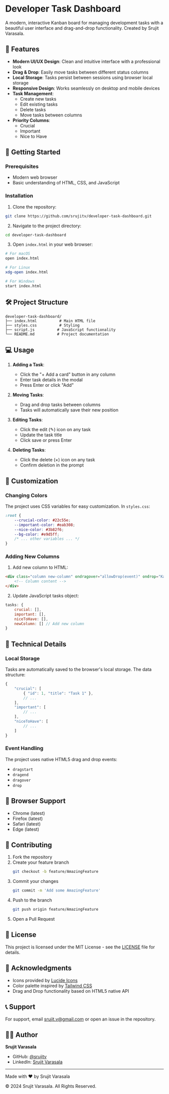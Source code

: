 # Developer Task Dashboard

A modern, interactive Kanban board for managing development tasks with a beautiful user interface and drag-and-drop functionality. Created by Srujit Varasala.


## 🌟 Features

- **Modern UI/UX Design**: Clean and intuitive interface with a professional look
- **Drag & Drop**: Easily move tasks between different status columns
- **Local Storage**: Tasks persist between sessions using browser local storage
- **Responsive Design**: Works seamlessly on desktop and mobile devices
- **Task Management**:
  - Create new tasks
  - Edit existing tasks
  - Delete tasks
  - Move tasks between columns
- **Priority Columns**:
  - Crucial
  - Important
  - Nice to Have

## 🚀 Getting Started

### Prerequisites

- Modern web browser
- Basic understanding of HTML, CSS, and JavaScript

### Installation

1. Clone the repository:
```bash
git clone https://github.com/srujitv/developer-task-dashboard.git
```

2. Navigate to the project directory:
```bash
cd developer-task-dashboard
```

3. Open `index.html` in your web browser:
```bash
# For macOS
open index.html

# For Linux
xdg-open index.html

# For Windows
start index.html
```

## 🛠️ Project Structure

```
developer-task-dashboard/
├── index.html          # Main HTML file
├── styles.css          # Styling
├── script.js          # JavaScript functionality
└── README.md          # Project documentation
```

## 💻 Usage

1. **Adding a Task**:
   - Click the "+ Add a card" button in any column
   - Enter task details in the modal
   - Press Enter or click "Add"

2. **Moving Tasks**:
   - Drag and drop tasks between columns
   - Tasks will automatically save their new position

3. **Editing Tasks**:
   - Click the edit (✎) icon on any task
   - Update the task title
   - Click save or press Enter

4. **Deleting Tasks**:
   - Click the delete (×) icon on any task
   - Confirm deletion in the prompt

## 🎨 Customization

### Changing Colors

The project uses CSS variables for easy customization. In `styles.css`:

```css
:root {
    --crucial-color: #22c55e;
    --important-color: #eab308;
    --nice-color: #3b82f6;
    --bg-color: #e9d5ff;
    /* ... other variables ... */
}
```

### Adding New Columns

1. Add new column to HTML:
```html
<div class="column new-column" ondragover="allowDrop(event)" ondrop="KanbanBoard.drop(event, 'newColumn')">
    <!-- Column content -->
</div>
```

2. Update JavaScript tasks object:
```javascript
tasks: {
    crucial: [],
    important: [],
    niceToHave: [],
    newColumn: [] // Add new column
}
```

## 🔧 Technical Details

### Local Storage

Tasks are automatically saved to the browser's local storage. The data structure:

```javascript
{
    "crucial": [
        { "id": 1, "title": "Task 1" },
        // ...
    ],
    "important": [
        // ...
    ],
    "niceToHave": [
        // ...
    ]
}
```

### Event Handling

The project uses native HTML5 drag and drop events:
- `dragstart`
- `dragend`
- `dragover`
- `drop`

## 📱 Browser Support

- Chrome (latest)
- Firefox (latest)
- Safari (latest)
- Edge (latest)

## 🤝 Contributing

1. Fork the repository
2. Create your feature branch
   ```bash
   git checkout -b feature/AmazingFeature
   ```
3. Commit your changes
   ```bash
   git commit -m 'Add some AmazingFeature'
   ```
4. Push to the branch
   ```bash
   git push origin feature/AmazingFeature
   ```
5. Open a Pull Request

## 📜 License

This project is licensed under the MIT License - see the [LICENSE](LICENSE) file for details.

## 🙏 Acknowledgments

- Icons provided by [Lucide Icons](https://lucide.dev/)
- Color palette inspired by [Tailwind CSS](https://tailwindcss.com/)
- Drag and Drop functionality based on HTML5 native API

## 📞 Support

For support, email srujit.v@gmail.com or open an issue in the repository.

## 👨‍💻 Author

**Srujit Varasala**
- GitHub: [@srujitv](https://github.com/srujit12091997)
- LinkedIn: [Srujit Varasala](https://www.linkedin.com/in/srujitvarasala/)

---
Made with ❤️ by Srujit Varasala

© 2024 Srujit Varasala. All Rights Reserved.